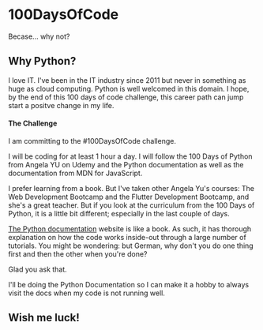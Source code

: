 # 100DaysOfCode
Becase... why not?

## Why Python?
I love IT. I've been in the IT industry since 2011 but never in something as huge as cloud computing. Python is well welcomed in this domain. I hope, by the end of this 100 days of code challenge, this career path can jump start a positve change in my life.

#### The Challenge
I am committing to the #100DaysOfCode challenge.

I will be coding for at least 1 hour a day. I will follow the 100 Days of Python from Angela YU on Udemy and the Python documentation as well as the documentation from MDN for JavaScript.

I prefer learning from a book. But I've taken other Angela Yu's courses: The Web Development Bootcamp and the Flutter Development Bootcamp, and she's a great teacher. But if you look at the curriculum from the 100 Days of Python, it is a little bit different; especially in the last couple of days.

[The Python documentation](https://docs.python.org/3/tutorial/) website is like a book. As such, it has thorough explanation on how the code works inside-out through a large number of tutorials. You might be wondering: but German, why don't you do one thing first and then the other when you're done?

Glad you ask that.

I'll be doing the Python Documentation so I can make it a hobby to always visit the docs when my code is not running well.

## Wish me luck!